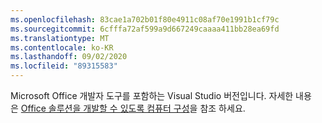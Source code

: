 ```yaml
---
ms.openlocfilehash: 83cae1a702b01f80e4911c08af70e1991b1cf79c
ms.sourcegitcommit: 6cfffa72af599a9d667249caaaa411bb28ea69fd
ms.translationtype: MT
ms.contentlocale: ko-KR
ms.lasthandoff: 09/02/2020
ms.locfileid: "89315583"
---
```

  Microsoft Office 개발자 도구를 포함하는 Visual Studio 버전입니다. 자세한 내용은 [Office 솔루션을 개발할 수 있도록 컴퓨터 구성](../../vsto/configuring-a-computer-to-develop-office-solutions.md)을 참조 하세요.

